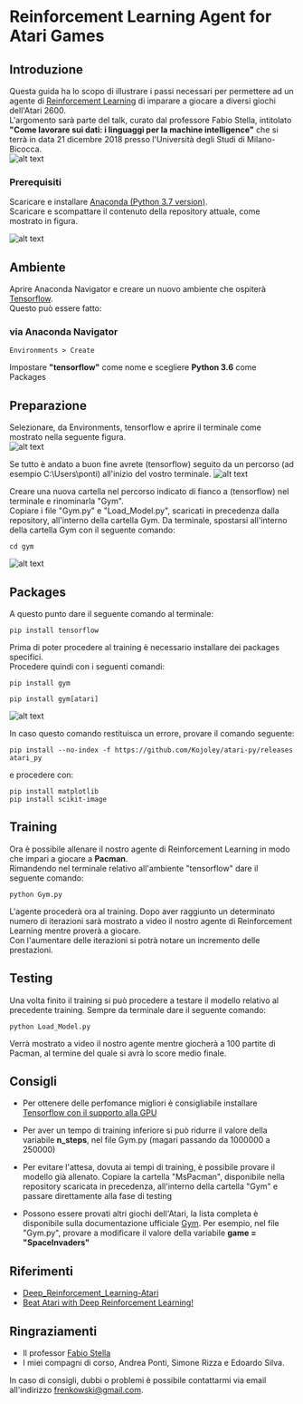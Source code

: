 # Reinforcement Learning Agent for Atari Games

## Introduzione
Questa guida ha lo scopo di illustrare i passi necessari per permettere ad un agente di [Reinforcement Learning](https://it.wikipedia.org/wiki/Apprendimento_per_rinforzo) di imparare a giocare a diversi giochi dell'Atari 2600.  
L'argomento sarà parte del talk, curato dal professore Fabio Stella, intitolato **"Come lavorare sui dati: i linguaggi per la machine intelligence"** che si terrà in data 21 dicembre 2018 presso l'Università degli Studi di Milano-Bicocca.  
![alt text](https://www.frenkowski.it/wp-content/uploads/2018/12/pm.gif)



### Prerequisiti
Scaricare e installare [Anaconda (Python 3.7 version)](https://www.anaconda.com/download/).  
Scaricare e scompattare il contenuto della repository attuale, come mostrato in figura.  

![alt text](https://www.frenkowski.it/wp-content/uploads/2018/12/t2_n.jpeg)

## Ambiente 
Aprire Anaconda Navigator e creare un nuovo ambiente che ospiterà [Tensorflow](https://www.tensorflow.org/).  
Questo può essere fatto:
### via Anaconda Navigator
```
Environments > Create 
```
Impostare **"tensorflow"** come nome e scegliere **Python 3.6** come Packages
   
   
## Preparazione
Selezionare, da Environments, tensorflow e aprire il terminale come mostrato nella seguente figura.   
![alt text](https://www.frenkowski.it/wp-content/uploads/2018/12/play.png)

Se tutto è andato a buon fine avrete (tensorflow) seguito da un percorso (ad esempio C:\Users\ponti\) all'inizio del vostro terminale. 
![alt text](https://www.frenkowski.it/wp-content/uploads/2018/12/t1.jpeg)

Creare una nuova cartella nel percorso indicato di fianco a (tensorflow) nel terminale e rinominarla "Gym".           
Copiare i file "Gym.py" e "Load_Model.py", scaricati in precedenza dalla repository, all'interno della cartella Gym. 
Da terminale, spostarsi all'interno della cartella Gym con il seguente comando:
```
cd gym
```
![alt text](https://www.frenkowski.it/wp-content/uploads/2018/12/t3.jpeg)


## Packages
A questo punto dare il seguente comando al terminale:
```
pip install tensorflow
```

Prima di poter procedere al training è necessario installare dei packages specifici.                   
Procedere quindi con i seguenti comandi:
```
pip install gym
```
```
pip install gym[atari]
```
![alt text](https://www.frenkowski.it/wp-content/uploads/2018/12/t4.jpeg)

In caso questo comando restituisca un errore, provare il comando seguente: 
```
pip install --no-index -f https://github.com/Kojoley/atari-py/releases atari_py
```
e procedere con:
```
pip install matplotlib
pip install scikit-image
```


## Training
Ora è possibile allenare il nostro agente di Reinforcement Learning in modo che impari a giocare a **Pacman**.              
Rimandendo nel terminale relativo all'ambiente "tensorflow" dare il seguente comando:
```
python Gym.py
```
L'agente procederà ora al training. Dopo aver raggiunto un determinato numero di iterazioni sarà mostrato a video il nostro agente di Reinforcement Learning mentre proverà a giocare.                  
Con l'aumentare delle iterazioni si potrà notare un incremento delle prestazioni.



## Testing
Una volta finito il training si può procedere a testare il modello relativo al precedente training.
Sempre da terminale dare il seguente comando:
```
python Load_Model.py
```
Verrà mostrato a video il nostro agente mentre giocherà a 100 partite di Pacman, al termine del quale si avrà lo score medio finale.


## Consigli
* Per ottenere delle perfomance migliori è consigliabile installare [Tensorflow con il supporto alla GPU](https://www.quantinsti.com/blog/install-tensorflow-gpu)
* Per aver un tempo di training inferiore si può ridurre il valore della variabile **n_steps**, nel file Gym.py (magari passando da 1000000 a 250000)
* Per evitare l'attesa, dovuta ai tempi di training, è possibile provare il modello già allenato. Copiare la cartella "MsPacman", disponibile nella repository scaricata in precedenza, all'interno della cartella "Gym" e passare direttamente alla fase di testing   

* Possono essere provati altri giochi dell'Atari, la lista completa è disponibile sulla documentazione ufficiale [Gym](https://gym.openai.com/envs/#atari). Per esempio, nel file "Gym.py", provare a modificare il valore della variabile **game = "SpaceInvaders"**


## Riferimenti
* [Deep_Reinforcement_Learning-Atari](https://github.com/ykteh93/Deep_Reinforcement_Learning-Atari)
* [Beat Atari with Deep Reinforcement Learning!](https://becominghuman.ai/lets-build-an-atari-ai-part-0-intro-to-rl-9b2c5336e0ec)


## Ringraziamenti
* Il professor [Fabio Stella](https://www.unimib.it/fabio-antonio-stella)
* I miei compagni di corso, Andrea Ponti, Simone Rizza e Edoardo Silva. 

In caso di consigli, dubbi o problemi è possibile contattarmi via email all'indirizzo [frenkowski@gmail.com](mailto:frenkowski@gmail.com). 
